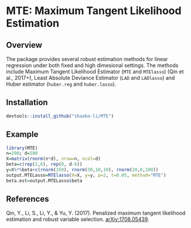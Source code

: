 # MTE: Maximum Tangent Likelihood Estimation

## Overview

The package provides several robust estimation methods for linear regression under both fixed and high dimesional settings. The methods include Maximum Tangent Likelihood Estimator (`MTE` and `MTElasso`) (Qin et al., 2017+), Least Absolute Deviance Estimator (`LAD` and `LADlasso`) and Huber estimator (`huber.reg` and `huber.lasso`).

## Installation

``` r 
devtools::install_github("shaobo-li/MTE")
```

## Example

``` r
library(MTE)
n=200; d=500
X=matrix(rnorm(n*d), nrow=n, ncol=d)
beta=c(rep(2,6), rep(0, d-6))
y=X%*%beta+c(rnorm(150), rnorm(30,10,10), rnorm(20,0,100))
output.MTELasso=MTElasso(X=X, y=y, p=2, t=0.05, method="MTE")
beta.est=output.MTELasso$beta
```

## References

Qin, Y., Li, S., Li, Y., & Yu, Y. (2017). Penalized maximum tangent likelihood estimation and robust variable selection. [arXiv:1708.05439](https://arxiv.org/pdf/1708.05439.pdf).
